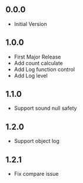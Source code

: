 ## 0.0.0

-   Initial Version

## 1.0.0

-   First Major Release
-   Add count calculate
-   Add Log function control
-   Add Log level

## 1.1.0

-   Support sound null safety

## 1.2.0

-   Support object log

## 1.2.1

-   Fix compare issue
